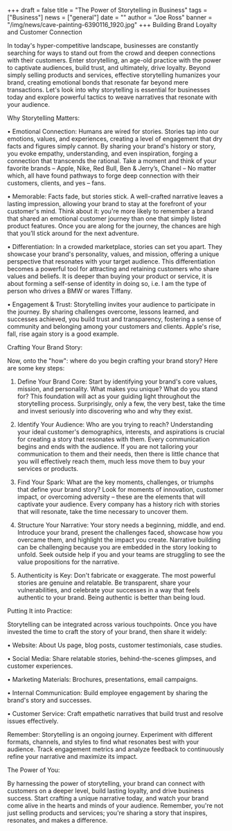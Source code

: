 +++
draft = false
title = "The Power of Storytelling in Business"
tags = ["Business"]
news = ["general"]
date = ""
author = "Joe Ross"
banner = "/img/news/cave-painting-6390116_1920.jpg"
+++
Building Brand Loyalty and Customer Connection

In today's hyper-competitive landscape, businesses are constantly searching for ways to stand out from the crowd and deepen connections with their customers. Enter storytelling, an age-old practice with the power to captivate audiences, build trust, and ultimately, drive loyalty. Beyond simply selling products and services, effective storytelling humanizes your brand, creating emotional bonds that resonate far beyond mere transactions. Let's look into why storytelling is essential for businesses today and explore powerful tactics to weave narratives that resonate with your audience.

Why Storytelling Matters:

•	Emotional Connection: Humans are wired for stories. Stories tap into our emotions, values, and experiences, creating a level of engagement that dry facts and figures simply cannot. By sharing your brand's history or story, you evoke empathy, understanding, and even inspiration, forging a connection that transcends the rational. Take a moment and think of your favorite brands – Apple, Nike, Red Bull, Ben & Jerry’s, Chanel – No matter which, all have found pathways to forge deep connection with their customers, clients, and yes – fans. 

•	Memorable: Facts fade, but stories stick. A well-crafted narrative leaves a lasting impression, allowing your brand to stay at the forefront of your customer's mind. Think about it: you're more likely to remember a brand that shared an emotional customer journey than one that simply listed product features. Once you are along for the journey, the chances are high that you’ll stick around for the next adventure. 

•	Differentiation: In a crowded marketplace, stories can set you apart. They showcase your brand's personality, values, and mission, offering a unique perspective that resonates with your target audience. This differentiation becomes a powerful tool for attracting and retaining customers who share values and beliefs. It is deeper than buying your product or service, it is about forming a self-sense of identity in doing so, i.e. I am the type of person who drives a BMW or wares Tiffany.

•	Engagement & Trust: Storytelling invites your audience to participate in the journey. By sharing challenges overcome, lessons learned, and successes achieved, you build trust and transparency, fostering a sense of community and belonging among your customers and clients. Apple's rise, fall, rise again story is a good example. 

Crafting Your Brand Story:

Now, onto the "how": where do you begin crafting your brand story? Here are some key steps:

1. Define Your Brand Core: Start by identifying your brand's core values, mission, and personality. What makes you unique? What do you stand for? This foundation will act as your guiding light throughout the storytelling process. Surprisingly, only a few, the very best, take the time and invest seriously into discovering who and why they exist. 

2. Identify Your Audience: Who are you trying to reach? Understanding your ideal customer's demographics, interests, and aspirations is crucial for creating a story that resonates with them. Every communication begins and ends with the audience. If you are not tailoring your communication to them and their needs, then there is little chance that you will effectively reach them, much less move them to buy your services or products. 

3. Find Your Spark: What are the key moments, challenges, or triumphs that define your brand story? Look for moments of innovation, customer impact, or overcoming adversity – these are the elements that will captivate your audience. Every company has a history rich with stories that will resonate, take the time necessary to uncover them. 

4. Structure Your Narrative: Your story needs a beginning, middle, and end. Introduce your brand, present the challenges faced, showcase how you overcame them, and highlight the impact you create. Narrative building can be challenging because you are embedded in the story looking to unfold. Seek outside help if you and your teams are struggling to see the value propositions for the narrative.

5. Authenticity is Key: Don't fabricate or exaggerate. The most powerful stories are genuine and relatable. Be transparent, share your vulnerabilities, and celebrate your successes in a way that feels authentic to your brand. Being authentic is better than being loud. 

Putting It into Practice:

Storytelling can be integrated across various touchpoints. Once you have invested the time to craft the story of your brand, then share it widely:

•	Website: About Us page, blog posts, customer testimonials, case studies.

•	Social Media: Share relatable stories, behind-the-scenes glimpses, and customer experiences.

•	Marketing Materials: Brochures, presentations, email campaigns.

•	Internal Communication: Build employee engagement by sharing the brand's story and successes.

•	Customer Service: Craft empathetic narratives that build trust and resolve issues effectively.

Remember: Storytelling is an ongoing journey. Experiment with different formats, channels, and styles to find what resonates best with your audience. Track engagement metrics and analyze feedback to continuously refine your narrative and maximize its impact.

The Power of You:

By harnessing the power of storytelling, your brand can connect with customers on a deeper level, build lasting loyalty, and drive business success. Start crafting a unique narrative today, and watch your brand come alive in the hearts and minds of your audience. Remember, you're not just selling products and services; you're sharing a story that inspires, resonates, and makes a difference.
